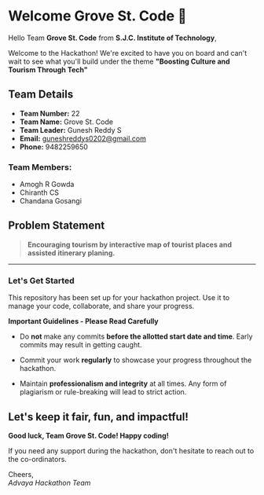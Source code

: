 # Welcome Grove St. Code 👋

Hello Team **Grove St. Code** from **S.J.C. Institute of Technology**,

Welcome to the Hackathon! We're excited to have you on board and can't wait to see what you'll build under the theme **"Boosting Culture and Tourism Through Tech"** 

## Team Details

- **Team Number:** 22  
- **Team Name:** Grove St. Code
- **Team Leader:** Gunesh Reddy S  
- **Email:** guneshreddys0202@gmail.com  
- **Phone:** 9482259650  

### Team Members:
- Amogh R Gowda 
- Chiranth CS 
- Chandana Gosangi 

## Problem Statement

> **Encouraging tourism by interactive map of tourist places and assisted itinerary planing.**

---

### Let's Get Started 

This repository has been set up for your hackathon project. Use it to manage your code, collaborate, and share your progress.

**Important Guidelines - Please Read Carefully**

- Do **not** make any commits **before the allotted start date and time**. Early commits may result in getting caught.
- Commit your work **regularly** to showcase your progress throughout the hackathon.

- Maintain **professionalism and integrity** at all times. Any form of plagiarism or rule-breaking will lead to strict action.

Let's keep it fair, fun, and impactful! 
---

**Good luck, Team Grove St. Code! Happy coding!**

If you need any support during the hackathon, don't hesitate to reach out to the co-ordinators.

Cheers,  
_Advaya Hackathon Team_